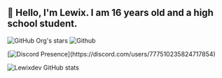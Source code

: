 ## 👋 Hello, I'm Lewix. I am 16 years old and a high school student.

<img alt="GitHub Org's stars" src="https://img.shields.io/github/stars/lewixdev?style=plastic">
<img alt="Github" src="https://img.shields.io/badge/-LewixDEV-blue">

[![Discord Presence](https://lanyard-profile-readme.vercel.app/api/777510235824717854?theme=dark&bg=333533&animated=false&hideDiscrim=true&borderRadius=30px&idleMessage=Probably%20doing%20something%20else...)](https://discord.com/users/777510235824717854)

![Lewixdev GitHub stats](https://github-readme-stats.vercel.app/api?username=lewixdev&show_icons=true&bg_color=333333&title_color=#FFE689&text_color=ffffff&icon_color=FFE689&border_radius=10&show_icons=true&hide_border=true&hide=issues&hide_title=true&include_all_commits=true&count_private=true)


